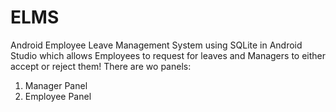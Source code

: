 # ELMS
Android Employee Leave Management System using SQLite in Android Studio which allows Employees to request for leaves and Managers to either accept or reject them!
There are wo panels:
1. Manager Panel
2. Employee Panel
